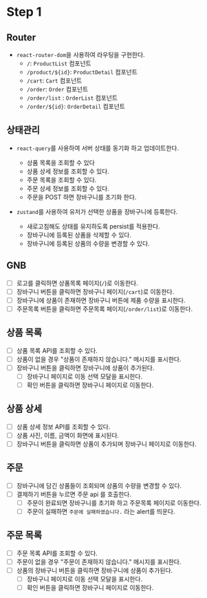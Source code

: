 # Step 1

## Router

- `react-router-dom`을 사용하여 라우팅을 구현한다.
  - `/`: `ProductList` 컴포넌트
  - `/product/${id}`: `ProductDetail` 컴포넌트
  - `/cart`: `Cart` 컴포넌트
  - `/order`: `Order` 컴포넌트
  - `/order/list` : `OrderList` 컴포넌트
  - `/order/${id}`: `OrderDetail` 컴포넌트

## 상태관리

- `react-query`를 사용하여 서버 상태를 동기화 하고 업데이트한다.
  - 상품 목록을 조회할 수 있다
  - 상품 상세 정보를 조회할 수 있다.
  - 주문 목록을 조회할 수 있다.
  - 주문 상세 정보를 조회할 수 있다.
  - 주문을 POST 하면 장바구니를 초기화 한다.

- `zustand`를 사용하여 유저가 선택한 상품을 장바구니에 등록한다.
  - 새로고침해도 상태를 유지하도록 persist를 적용한다.
  - 장바구니에 등록된 상품을 삭제할 수 있다.
  - 장바구니에 등록된 상품의 수량을 변경할 수 있다.

## GNB

- [ ] 로고를 클릭하면 상품목록 페이지(`/`)로 이동한다.
- [ ] 장바구니 버튼을 클릭하면 장바구니 페이지(`/cart`)로 이동한다.
- [ ] 장바구니에 상품이 존재하면 장바구니 버튼에 제품 수량을 표시한다.
- [ ] 주문목록 버튼을 클릭하면 주문목록 페이지(`/order/list`)로 이동한다.

## 상품 목록

- [ ] 상품 목록 API를 조회할 수 있다.
- [ ] 상품이 없을 경우 "상품이 존재하지 않습니다." 메시지를 표시한다.
- [ ] 장바구니 버튼을 클릭하면 장바구니에 상품이 추가된다.
  - [ ] 장바구니 페이지로 이동 선택 모달을 표시한다.
  - [ ] 확인 버튼을 클릭하면 장바구니 페이지로 이동한다.

## 상품 상세

- [ ] 상품 상세 정보 API를 조회할 수 있다.
- [ ] 상품 사진, 이름, 금액이 화면에 표시된다.
- [ ] 장바구니 버튼을 클릭하면 상품이 추가되며 장바구니 페이지로 이동한다.

## 주문

- [ ] 장바구니에 담긴 상품들이 조회되며 상품의 수량을 변경할 수 있다.
- [ ] 결제하기 버튼을 누르면 주문 api 를 호출한다.
  - [ ] 주문이 완료되면 장바구니를 초기화 하고 주문목록 페이지로 이동한다.
  - [ ] 주문이 실패하면 `주문에 실패하였습니다.` 라는 alert를 띄운다.

## 주문 목록

- [ ] 주문 목록 API를 조회할 수 있다.
- [ ] 주문이 없을 경우 "주문이 존재하지 않습니다." 메시지를 표시한다.
- [ ] 상품의 장바구니 버튼을 클릭하면 장바구니에 상품이 추가된다.
  - [ ] 장바구니 페이지로 이동 선택 모달을 표시한다.
  - [ ] 확인 버튼을 클릭하면 장바구니 페이지로 이동한다.